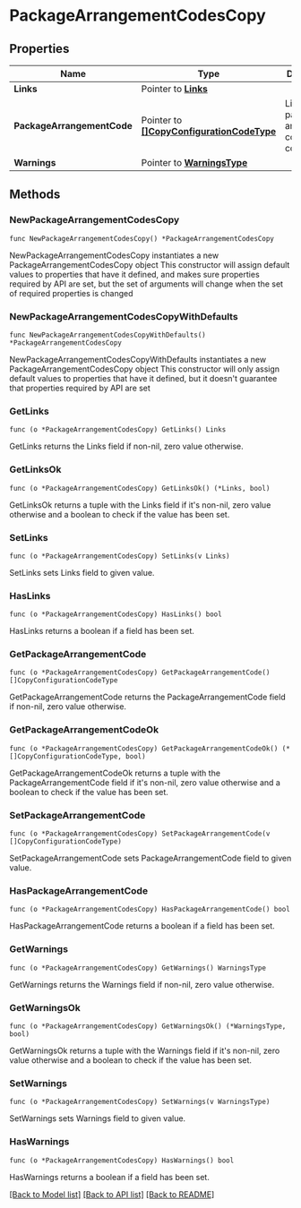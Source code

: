 # PackageArrangementCodesCopy

## Properties

Name | Type | Description | Notes
------------ | ------------- | ------------- | -------------
**Links** | Pointer to [**Links**](Links.md) |  | [optional] 
**PackageArrangementCode** | Pointer to [**[]CopyConfigurationCodeType**](CopyConfigurationCodeType.md) | List of the package arrangement codes to be copied. | [optional] 
**Warnings** | Pointer to [**WarningsType**](WarningsType.md) |  | [optional] 

## Methods

### NewPackageArrangementCodesCopy

`func NewPackageArrangementCodesCopy() *PackageArrangementCodesCopy`

NewPackageArrangementCodesCopy instantiates a new PackageArrangementCodesCopy object
This constructor will assign default values to properties that have it defined,
and makes sure properties required by API are set, but the set of arguments
will change when the set of required properties is changed

### NewPackageArrangementCodesCopyWithDefaults

`func NewPackageArrangementCodesCopyWithDefaults() *PackageArrangementCodesCopy`

NewPackageArrangementCodesCopyWithDefaults instantiates a new PackageArrangementCodesCopy object
This constructor will only assign default values to properties that have it defined,
but it doesn't guarantee that properties required by API are set

### GetLinks

`func (o *PackageArrangementCodesCopy) GetLinks() Links`

GetLinks returns the Links field if non-nil, zero value otherwise.

### GetLinksOk

`func (o *PackageArrangementCodesCopy) GetLinksOk() (*Links, bool)`

GetLinksOk returns a tuple with the Links field if it's non-nil, zero value otherwise
and a boolean to check if the value has been set.

### SetLinks

`func (o *PackageArrangementCodesCopy) SetLinks(v Links)`

SetLinks sets Links field to given value.

### HasLinks

`func (o *PackageArrangementCodesCopy) HasLinks() bool`

HasLinks returns a boolean if a field has been set.

### GetPackageArrangementCode

`func (o *PackageArrangementCodesCopy) GetPackageArrangementCode() []CopyConfigurationCodeType`

GetPackageArrangementCode returns the PackageArrangementCode field if non-nil, zero value otherwise.

### GetPackageArrangementCodeOk

`func (o *PackageArrangementCodesCopy) GetPackageArrangementCodeOk() (*[]CopyConfigurationCodeType, bool)`

GetPackageArrangementCodeOk returns a tuple with the PackageArrangementCode field if it's non-nil, zero value otherwise
and a boolean to check if the value has been set.

### SetPackageArrangementCode

`func (o *PackageArrangementCodesCopy) SetPackageArrangementCode(v []CopyConfigurationCodeType)`

SetPackageArrangementCode sets PackageArrangementCode field to given value.

### HasPackageArrangementCode

`func (o *PackageArrangementCodesCopy) HasPackageArrangementCode() bool`

HasPackageArrangementCode returns a boolean if a field has been set.

### GetWarnings

`func (o *PackageArrangementCodesCopy) GetWarnings() WarningsType`

GetWarnings returns the Warnings field if non-nil, zero value otherwise.

### GetWarningsOk

`func (o *PackageArrangementCodesCopy) GetWarningsOk() (*WarningsType, bool)`

GetWarningsOk returns a tuple with the Warnings field if it's non-nil, zero value otherwise
and a boolean to check if the value has been set.

### SetWarnings

`func (o *PackageArrangementCodesCopy) SetWarnings(v WarningsType)`

SetWarnings sets Warnings field to given value.

### HasWarnings

`func (o *PackageArrangementCodesCopy) HasWarnings() bool`

HasWarnings returns a boolean if a field has been set.


[[Back to Model list]](../README.md#documentation-for-models) [[Back to API list]](../README.md#documentation-for-api-endpoints) [[Back to README]](../README.md)


